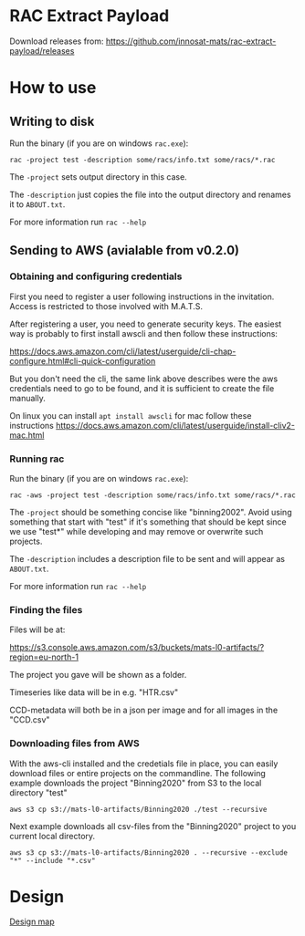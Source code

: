 # RAC Extract Payload

Download releases from:
https://github.com/innosat-mats/rac-extract-payload/releases

# How to use
## Writing to disk

Run the binary (if you are on windows `rac.exe`):

`rac -project test -description some/racs/info.txt some/racs/*.rac`

The `-project` sets output directory in this case.

The `-description` just copies the file into the output directory and renames it to `ABOUT.txt`.

For more information run `rac --help`

## Sending to AWS (avialable from v0.2.0)

### Obtaining and configuring credentials

First you need to register a user following instructions in the invitation. Access is restricted to those involved with M.A.T.S.

After registering a user, you need to generate security keys. The easiest way is probably to first install awscli and then follow these instructions:

https://docs.aws.amazon.com/cli/latest/userguide/cli-chap-configure.html#cli-quick-configuration

But you don't need the cli, the same link above describes were the aws credentials need to go to be found, and it is sufficient to create the file manually.

On linux you can install `apt install awscli` for mac follow these instructions https://docs.aws.amazon.com/cli/latest/userguide/install-cliv2-mac.html

### Running rac
Run the binary (if you are on windows `rac.exe`):

`rac -aws -project test -description some/racs/info.txt some/racs/*.rac`

The `-project` should be something concise like "binning2002". Avoid using something that start with "test" if it's something that should be kept since we use "test*" while developing and may remove or overwrite such projects.

The `-description` includes a description file to be sent and will appear as `ABOUT.txt`.

For more information run `rac --help`

### Finding the files

Files will be at:

https://s3.console.aws.amazon.com/s3/buckets/mats-l0-artifacts/?region=eu-north-1

The project you gave will be shown as a folder.

Timeseries like data will be in e.g. "HTR.csv"

CCD-metadata will both be in a json per image and for all images in the "CCD.csv"

### Downloading files from AWS

With the aws-cli installed and the credetials file in place, you can easily download files or entire projects on the commandline. The following example downloads the project "Binning2020" from S3 to the local directory "test"

```aws s3 cp s3://mats-l0-artifacts/Binning2020 ./test --recursive```

Next example downloads all csv-files from the "Binning2020" project to you current local directory.

```aws s3 cp s3://mats-l0-artifacts/Binning2020 . --recursive --exclude "*" --include "*.csv"```

# Design
[Design map](docs/README.md)
